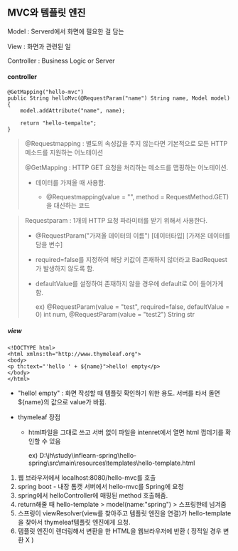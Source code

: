 ## MVC와 템플릿 엔진



Model : Serverd에서 화면에 필요한 걸 담는

View : 화면과 관련된 일

Controller : Business Logic or Server



#### controller

```
@GetMapping("hello-mvc")
public String helloMvc(@RequestParam("name") String name, Model model) {
    model.addAttribute("name", name);

    return "hello-tempalte";
}
```

> @Requestmapping : 별도의 속성값을 주지 않는다면 기본적으로 모든 HTTP 메소드를 지원하는 어노테이션
>
> @GetMapping : HTTP GET 요청을 처리하는 메소드를 맵핑하는 어노테이션.
>
> - 데이터를 가져올 때 사용함.
>
> 	- @Requestmapping(value = "", method = RequestMethod.GET) 을 대신하는 코드

> Requestparam : 1개의 HTTP 요청 파라미터를 받기 위해서 사용한다.
>
>  - @RequestParam("가져올 데이터의 이름") [데이터타입] [가져온 데이터를 담을 변수]
>
>  - required=false를 지정하여 해당 키값이 존재하지 않더라고 BadRequest가 발생하지 않도록 함.
>
>  - defaultValue를 설정하여 존재하지 않을 경우에 default로 0이 들어가게 함.
>
>    ex) @RequestParam(value = "test", required=false, defaultValue = 0) int num, @RequestParam(value = "test2") String str



#####  view

```
<!DOCTYPE html>
<html xmlns:th="http://www.thymeleaf.org">
<body>
<p th:text="'hello ' + ${name}">hello! empty</p>
</body>
</html>
```

- "hello! empty" : 화면 작성할 때 템플릿 확인하기 위한 용도. 서버를 타서 돌면 ${name}의 값으로 value가 바뀜.

- thymeleaf 장점 

  - html파일을 그대로 쓰고 서버 없이 파일을 intenret에서 열면 html 껍데기를 확인할 수 있음

    ex) D:\jh\study\inflearn-spring\hello-spring\src\main\resources\templates\hello-template.html



1. 웹 브라우저에서 localhost:8080/hello-mvc를 호출
2. spring boot - 내장 톰캣 서버에서 hello-mvc를 Spring에 요청
3. spring에서 helloController에 매핑된 method 호출해줌.
4. return해줄 때 hello-template  > model(name:"spring") > 스프링한테 넘겨줌 
5. 스프링이 viewResolver(view를 찾아주고 템플릿 엔진을 연결)가 hello-template을 찾아서 thymeleaf템플릿 엔진에게 요청.
6. 템플릿 엔진이 렌더링해서 변환을 한 HTML을 웹브라우저에 반환  ( 정적일 경우 변환 X )